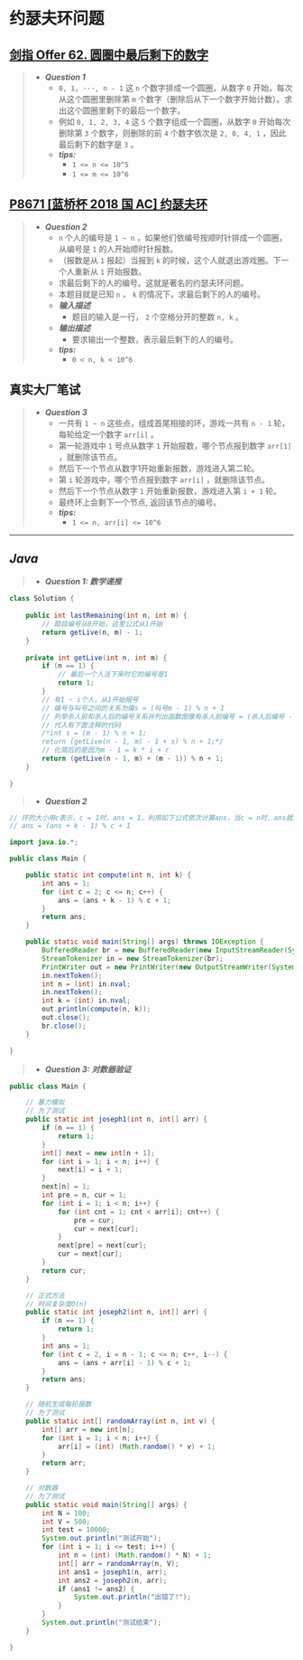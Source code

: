 # 约瑟夫环问题

## [剑指 Offer 62. 圆圈中最后剩下的数字](https://leetcode.cn/problems/yuan-quan-zhong-zui-hou-sheng-xia-de-shu-zi-lcof/)

> - ***Question 1***
>   - `0, 1, ···, n - 1` 这 `n` 个数字排成一个圆圈，从数字 `0` 开始，每次从这个圆圈里删除第 `m` 个数字（删除后从下一个数字开始计数）。求出这个圆圈里剩下的最后一个数字。
>   - 例如 `0, 1, 2, 3, 4` 这 `5` 个数字组成一个圆圈，从数字 `0` 开始每次删除第 `3` 个数字，则删除的前 `4` 个数字依次是 `2, 0, 4, 1` ，因此最后剩下的数字是 `3` 。
>   - ***tips:***
>     - `1 <= n <= 10^5`
>     - `1 <= m <= 10^6`

## [P8671 [蓝桥杯 2018 国 AC] 约瑟夫环](https://www.luogu.com.cn/problem/P8671)

> - ***Question 2***
>   - `n` 个人的编号是 `1 ~ n` ，如果他们依编号按顺时针排成一个圆圈，从编号是 `1` 的人开始顺时针报数。
>   - （报数是从 `1` 报起）当报到 `k` 的时候，这个人就退出游戏圈。下一个人重新从 `1` 开始报数。
>   - 求最后剩下的人的编号。这就是著名的约瑟夫环问题。
>   - 本题目就是已知 `n` ， `k` 的情况下，求最后剩下的人的编号。
>   - ***输入描述***
>     - 题目的输入是一行， `2` 个空格分开的整数 `n, k` 。
>   - ***输出描述***
>     - 要求输出一个整数，表示最后剩下的人的编号。
>   - ***tips:***
>     - `0 < n, k < 10^6`

## 真实大厂笔试

> - ***Question 3***
>   - 一共有 `1 ~ n` 这些点，组成首尾相接的环，游戏一共有 `n - 1` 轮，每轮给定一个数字 `arr[i]` 。
>   - 第一轮游戏中 `1` 号点从数字 `1` 开始报数，哪个节点报到数字 `arr[1]` ，就删除该节点。
>   - 然后下一个节点从数字1开始重新报数，游戏进入第二轮。
>   - 第 `i` 轮游戏中，哪个节点报到数字 `arr[i]` ，就删除该节点。
>   - 然后下一个节点从数字 `1` 开始重新报数，游戏进入第 `i + 1` 轮。
>   - 最终环上会剩下一个节点, 返回该节点的编号。
>   - ***tips:***
>     - `1 <= n, arr[i] <= 10^6`

---

## *Java*

> - ***Question 1: 数学递推***

```java
class Solution {
    
    public int lastRemaining(int n, int m) {
        // 题目编号从0开始，这里公式从1开始
        return getLive(n, m) - 1;
    }
    
    private int getLive(int n, int m) {
        if (n == 1) {
            // 最后一个人活下来时它的编号是1
            return 1;
        }
        // 有1 ~ i个人，从1开始报号
        // 编号与叫号之间的关系为编s = (叫号m - 1) % n + 1
        // 列举杀人前和杀人后的编号关系并列出函数图像有杀人前编号 = (杀人后编号 - 1 + 被杀人杀之前的编号) % 杀之前总人数 + 1
        // 代入有下面注释的代码 
        /*int s = (m - 1) % n + 1;
        return (getLive(n - 1, m) - 1 + s) % n + 1;*/
        // 化简后的是因为m - 1 = k * i + r
        return (getLive(n - 1, m) + (m - 1)) % n + 1;
    }
    
}
```

> - ***Question 2***

```java
// 环的大小用c表示，c = 1时，ans = 1，利用如下公式依次计算ans，当c = n时，ans就是答案
// ans = (ans + k - 1) % c + 1

import java.io.*;

public class Main {

    public static int compute(int n, int k) {
        int ans = 1;
        for (int c = 2; c <= n; c++) {
            ans = (ans + k - 1) % c + 1;
        }
        return ans;
    }

    public static void main(String[] args) throws IOException {
        BufferedReader br = new BufferedReader(new InputStreamReader(System.in));
        StreamTokenizer in = new StreamTokenizer(br);
        PrintWriter out = new PrintWriter(new OutputStreamWriter(System.out));
        in.nextToken();
        int n = (int) in.nval;
        in.nextToken();
        int k = (int) in.nval;
        out.println(compute(n, k));
        out.close();
        br.close();
    }

}
```

> - ***Question 3: 对数器验证***

```java
public class Main {

    // 暴力模拟
    // 为了测试
    public static int joseph1(int n, int[] arr) {
        if (n == 1) {
            return 1;
        }
        int[] next = new int[n + 1];
        for (int i = 1; i < n; i++) {
            next[i] = i + 1;
        }
        next[n] = 1;
        int pre = n, cur = 1;
        for (int i = 1; i < n; i++) {
            for (int cnt = 1; cnt < arr[i]; cnt++) {
                pre = cur;
                cur = next[cur];
            }
            next[pre] = next[cur];
            cur = next[cur];
        }
        return cur;
    }

    // 正式方法
    // 时间复杂度O(n)
    public static int joseph2(int n, int[] arr) {
        if (n == 1) {
            return 1;
        }
        int ans = 1;
        for (int c = 2, i = n - 1; c <= n; c++, i--) {
            ans = (ans + arr[i] - 1) % c + 1;
        }
        return ans;
    }

    // 随机生成每轮报数
    // 为了测试
    public static int[] randomArray(int n, int v) {
        int[] arr = new int[n];
        for (int i = 1; i < n; i++) {
            arr[i] = (int) (Math.random() * v) + 1;
        }
        return arr;
    }

    // 对数器
    // 为了测试
    public static void main(String[] args) {
        int N = 100;
        int V = 500;
        int test = 10000;
        System.out.println("测试开始");
        for (int i = 1; i <= test; i++) {
            int n = (int) (Math.random() * N) + 1;
            int[] arr = randomArray(n, V);
            int ans1 = joseph1(n, arr);
            int ans2 = joseph2(n, arr);
            if (ans1 != ans2) {
                System.out.println("出错了!");
            }
        }
        System.out.println("测试结束");
    }

}
```
